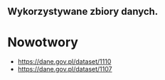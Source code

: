 ## Wykorzystywane zbiory danych.
# Nowotwory
* https://dane.gov.pl/dataset/1110
* https://dane.gov.pl/dataset/1107

